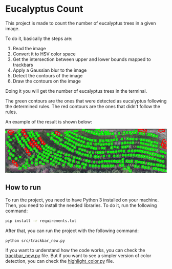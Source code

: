 # Eucalyptus Count

This project is made to count the number of eucalyptus trees in a given image.

To do it, basically the steps are:

1. Read the image
2. Convert it to HSV color space
3. Get the intersection between upper and lower bounds mapped to trackbars
4. Apply a Gaussian blur to the image
5. Detect the contours of the image
6. Draw the contours on the image

Doing it you will get the number of eucalyptus trees in the terminal.

The green contours are the ones that were detected as eucalyptus following the determined rules.
The red contours are the ones that didn't follow the rules.

An example of the result is shown below:

![Detections](https://raw.githubusercontent.com/Lucs1590/eucalyptus-count/main/images/detections.jpeg)

## How to run

To run the project, you need to have Python 3 installed on your machine. Then, you need to install the needed libraries. To do it, run the following command:

```bash
pip install -r requirements.txt
```

After that, you can run the project with the following command:

```bash
python src/trackbar_new.py
```

If you want to understand how the code works, you can check the [trackbar_new.py](src/trackbar_new.py) file. But if you want to see a simpler version of color detection, you can check the [highlight_color.py](src/highlight_color.py) file.
